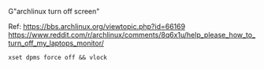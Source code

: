 G"archlinux turn off screen"

Ref: https://bbs.archlinux.org/viewtopic.php?id=66169
     https://www.reddit.com/r/archlinux/comments/8q6x1u/help_please_how_to_turn_off_my_laptops_monitor/

```shell
xset dpms force off && vlock
```

